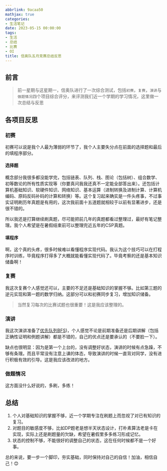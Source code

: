 ```yaml
---
abbrlink: 9acaa50
mathjax: true
categories:
- 生活笔记
date: 2023-05-15 00:00:00
tags:
- 生活
- 总结
- 比赛
- OI
title: 信奥队五月竞赛总结反思
---
```

## 前言

> 前一星期与这星期一，信奥队进行了一次综合测试，包括`初赛`，`复赛`，`演讲`与`做题情况`四个项目综合评分，来评测我们近一个学期的学习情况，这里做一次总结与反思

## 各项目反思

### 初赛

初赛可以说是我个人最为薄弱的环节了，我个人主要失分点在前面的选择题和最后的填程序部分。

#### 选择题

概念部分我很多都没能学完，包括链表、队列、栈、图论（包括树）、组合数学、初等数论的所有性质实现等（你要真问我我还真不一定能全部答出来）。还包括计算机基础知识、软硬件知识、网络知识、基本运算（进制转换及进制计算、计算机编码、原码反码补码的计算和转换）等。这个复习起来确实是一件头疼事，不过事实证明刷历年真题是有用的，这次我前面十五道题就相较于以前有显著进步，还是很不错的。

所以我还是打算继续刷真题，尽可能把前几年的真题都看过整理过，最好有笔记整理。我个人希望是在暑假结束前可以整理完近五年的CSP真题。

#### 填程序

啊，这个真的头疼，很多时候难以看懂程序实现代码。我认为这个技巧可以在打程序时训练，毕竟程序打得多了大概就能看懂实现代码了。毕竟考察的还是基本知识储备啊！

### 复赛

我这次复赛个人感觉还可以，主要的不足还是基础知识的掌握不够。比如第三题的逆元实现和第一题的数学归纳。这部分可以和初赛同步复习，增加知识储备。

> 当然复习每次的比赛试题也很重要！这是我应该整理的。

### 演讲

我这次演讲准备了[优先队列BFS](https://www.saroprock.com/2023/05/14/OI%E5%AD%A6%E4%B9%A0%E7%AC%94%E8%AE%B0/%E6%90%9C%E7%B4%A2/%E3%80%90%E6%90%9C%E7%B4%A2%E3%80%91%E4%BC%98%E5%85%88%E9%98%9F%E5%88%97BFS/))，个人感觉不论是前期准备还是后期讲解（包括正确性证明和例题讲解）都是不错的，自己的优点还是要承认的（不要脸一下）。

缺点也很明显：因为是第一个上台的，没有调整好状态，演讲的时候有点急躁，不够有条理。而且平常没有注意上课的体态，导致演讲的时候一直背对同学，没有进行积极有效的引导。这是我应该改进的地方。

### 做题情况

这方面没什么好说的，多刷，多练！

## 总结

1. 个人对基础知识的掌握不够，近一个学期专注在刷题上而忽视了对已有知识的复习。
2. 对题目的敏感度不够，比如DP题老是想半天状态设计，打朴素算法老是卡在实现，实际上还是刷题量的欠缺，希望在暑假里多多练习形成记忆。
3. 状态的控制不够，不能很好的调整自己的状态，这在任何时候都不是一个好事。

总的来说，要一步一个脚印，夯实基础，同时保持对自己的自信！加油，相信自己！😊
